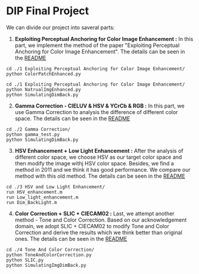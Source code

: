 # DIP Final Project

We can divide our project into saveral parts: 

  1. **Exploiting Perceptual Anchoring for Color Image Enhancement :** In this part, we implement the method of the paper "Exploiting Perceptual Anchoring for Color Image Enhancement". The details can be seen in the [README](https://github.com/patrick0314/DIP-Final-Project/blob/main/1%20Exploiting%20Perceptual%20Anchoring%20for%20Color%20Image%20Enhancement/README.md)
  
  
  ```
  cd ./1 Exploiting Perceptual Anchoring for Color Image Enhancement/
  python ColorPatchEnhanced.py
  ```
  ```
  cd ./1 Exploiting Perceptual Anchoring for Color Image Enhancement/
  python NatrualImgEnhanced.py
  python SimulatingDimBack.py
  ```
  
  2. **Gamma Correction - CIELUV & HSV & YCrCb & RGB :** In this part, we use Gamma Correction to analysis the difference of different color space. The details can be seen in the [README](https://github.com/patrick0314/DIP-Final-Project/blob/main/2%20Gamma%20Correction/README.md)
  
  ```
  cd ./2 Gamma Correction/
  python gamma_test.py
  python SimulatingDimBack.py
  ```
  
  3. **HSV Enhancement + Low Light Enhancement :** After the analysis of different color space, we choose HSV as our target color space and then modify the image withj HSV color space. Besides, we find a method in 2011 and we think it has good performance. We compare our method with this old method. The details can be seen in the [README](https://github.com/patrick0314/DIP-Final-Project/blob/main/3%20HSV%20and%20Low%20Light%20Enhancement/README.md)
  
  ```
  cd ./3 HSV and Low Light Enhancement/
  run HSV_enhancement.m
  run Low_light_enhancement.m
  run Dim_BackLight.m
  ```
  
  4. **Color Correction + SLIC + CIECAM02 :** Last, we attempt another method - Tone and Color Correction. Based on our acknowledgement domain, we adopt SLIC + CIECAM02 to modify Tone and Color Correction and derive the results which we think better than original ones. The details can be seen in the [README](https://github.com/patrick0314/DIP-Final-Project/blob/main/4%20Tone%20And%20Color%20Correction/README.md)
  
  ```
  cd ./4 Tone And Color Correction/
  python ToneAndColorCorrection.py
  python SLIC.py
  python SimulatingImgDimBack.py
  ```
